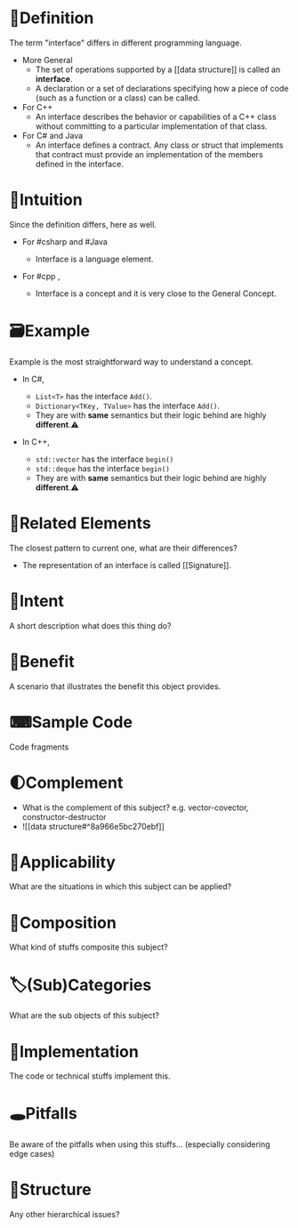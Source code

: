 # 📝Definition
The term "interface" differs in different programming language.
- More General
    - The set of operations supported by a [[data structure]] is called an **interface**.
    - A declaration or a set of declarations specifying how a piece of code (such as a function or a class) can be called.
- For C++
    - An interface describes the behavior or capabilities of a C++ class without committing to a particular implementation of that class.
- For C# and Java
    - An interface defines a contract. Any class or struct that implements that contract must provide an implementation of the members defined in the interface.

# 🧠Intuition
Since the definition differs, here as well.
- For #csharp  and #Java
    - Interface is a language element.
    
- For #cpp ,
    - Interface is a concept and it is very close to the General Concept.
    
# 🗃Example
Example is the most straightforward way to understand a concept.
- In C#,
    - `List<T>` has the interface `Add()`.
    - `Dictionary<TKey, TValue>` has the interface `Add()`.
    - They are with **same** semantics but their logic behind are highly **different**.⚠
    
- In C++,
    - `std::vector` has the interface `begin()`
    - `std::deque` has the interface `begin()`
    - They are with **same** semantics but their logic behind are highly **different**.⚠
    
# 🌱Related Elements
 The closest pattern to current one, what are their differences?
- The representation of an interface is called [[Signature]].

# 🎯Intent
 A short description what does this thing do?

# 🚀Benefit
 A scenario that illustrates the benefit this object provides.

# ⌨Sample Code
 Code fragments

# 🌓Complement
- What is the complement of this subject? e.g. vector-covector, constructor-destructor
- ![[data structure#^8a966e5bc270ebf]]

# 🤳Applicability
 What are the situations in which this subject can be applied?

# 🧪Composition
What kind of stuffs composite this subject?

# 🏷(Sub)Categories
What are the sub objects of this subject?

# 🔎Implementation
 The code or technical stuffs implement this.

# 🕳Pitfalls
Be aware of the pitfalls when using this stuffs... (especially considering edge cases)

# 🧱Structure
Any other hierarchical issues?
